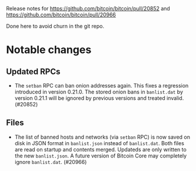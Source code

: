 Release notes for https://github.com/bitcoin/bitcoin/pull/20852 and https://github.com/bitcoin/bitcoin/pull/20966

Done here to avoid churn in the git repo.

Notable changes
===============

Updated RPCs
------------

* The `setban` RPC can ban onion addresses again. This fixes a regression introduced in version 0.21.0. The stored onion bans in `banlist.dat` by version 0.21.1 will be ignored by previous versions and treated invalid. (#20852)

Files
-----

- The list of banned hosts and networks (via `setban` RPC) is now saved on disk
  in JSON format in `banlist.json` instead of `banlist.dat`. Both files are
  read on startup and contents merged. Updateds are only written to the new
  `banlist.json`. A future version of Bitcoin Core may completely ignore
  `banlist.dat`. (#20966)